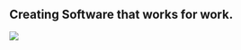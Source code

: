## Creating Software that works for work.

![](data:image/svg+xml;base64,PD94bWwgdmVyc2lvbj0iMS4wIiBlbmNvZGluZz0iVVRGLTgiIHN0YW5kYWxvbmU9Im5vIj8+Cjwh%0D%0ALS0gQ3JlYXRlZCB3aXRoIElua3NjYXBlIChodHRwOi8vd3d3Lmlua3NjYXBlLm9yZy8pIC0tPgoK%0D%0APHN2ZwogICB4bWxuczpkYz0iaHR0cDovL3B1cmwub3JnL2RjL2VsZW1lbnRzLzEuMS8iCiAgIHht%0D%0AbG5zOmNjPSJodHRwOi8vY3JlYXRpdmVjb21tb25zLm9yZy9ucyMiCiAgIHhtbG5zOnJkZj0iaHR0%0D%0AcDovL3d3dy53My5vcmcvMTk5OS8wMi8yMi1yZGYtc3ludGF4LW5zIyIKICAgeG1sbnM6c3ZnPSJo%0D%0AdHRwOi8vd3d3LnczLm9yZy8yMDAwL3N2ZyIKICAgeG1sbnM9Imh0dHA6Ly93d3cudzMub3JnLzIw%0D%0AMDAvc3ZnIgogICB4bWxuczpzb2RpcG9kaT0iaHR0cDovL3NvZGlwb2RpLnNvdXJjZWZvcmdlLm5l%0D%0AdC9EVEQvc29kaXBvZGktMC5kdGQiCiAgIHhtbG5zOmlua3NjYXBlPSJodHRwOi8vd3d3Lmlua3Nj%0D%0AYXBlLm9yZy9uYW1lc3BhY2VzL2lua3NjYXBlIgogICB3aWR0aD0iMTIwcHgiCiAgIGhlaWdodD0i%0D%0AMTIwcHgiCiAgIHZpZXdCb3g9IjAgMCAxMjAgMTIwIgogICB2ZXJzaW9uPSIxLjEiCiAgIGlkPSJT%0D%0AVkdSb290IgogICBpbmtzY2FwZTp2ZXJzaW9uPSIwLjkyLjEgcjE1MzcxIgogICBzb2RpcG9kaTpk%0D%0Ab2NuYW1lPSJHcmVlbkhvcm5fMTIwLnN2ZyI+CiAgPHNvZGlwb2RpOm5hbWVkdmlldwogICAgIGlk%0D%0APSJiYXNlIgogICAgIHBhZ2Vjb2xvcj0iI2ZmZmZmZiIKICAgICBib3JkZXJjb2xvcj0iIzY2NjY2%0D%0ANiIKICAgICBib3JkZXJvcGFjaXR5PSIxLjAiCiAgICAgaW5rc2NhcGU6cGFnZW9wYWNpdHk9IjAu%0D%0AMCIKICAgICBpbmtzY2FwZTpwYWdlc2hhZG93PSIyIgogICAgIGlua3NjYXBlOnpvb209IjIuMTMz%0D%0AMzMzMyIKICAgICBpbmtzY2FwZTpjeD0iNjAiCiAgICAgaW5rc2NhcGU6Y3k9IjYwIgogICAgIGlu%0D%0Aa3NjYXBlOmRvY3VtZW50LXVuaXRzPSJweCIKICAgICBpbmtzY2FwZTpjdXJyZW50LWxheWVyPSJs%0D%0AYXllcjEiCiAgICAgc2hvd2dyaWQ9ImZhbHNlIgogICAgIGlua3NjYXBlOndpbmRvdy13aWR0aD0i%0D%0AMTkyMCIKICAgICBpbmtzY2FwZTp3aW5kb3ctaGVpZ2h0PSIxMDAxIgogICAgIGlua3NjYXBlOndp%0D%0AbmRvdy14PSItOSIKICAgICBpbmtzY2FwZTp3aW5kb3cteT0iLTkiCiAgICAgaW5rc2NhcGU6d2lu%0D%0AZG93LW1heGltaXplZD0iMSIKICAgICBpbmtzY2FwZTpncmlkLWJib3g9InRydWUiIC8+CiAgPGRl%0D%0AZnMKICAgICBpZD0iZGVmczcwNjkiIC8+CiAgPG1ldGFkYXRhCiAgICAgaWQ9Im1ldGFkYXRhNzA3%0D%0AMiI+CiAgICA8cmRmOlJERj4KICAgICAgPGNjOldvcmsKICAgICAgICAgcmRmOmFib3V0PSIiPgog%0D%0AICAgICAgIDxkYzpmb3JtYXQ+aW1hZ2Uvc3ZnK3htbDwvZGM6Zm9ybWF0PgogICAgICAgIDxkYzp0%0D%0AeXBlCiAgICAgICAgICAgcmRmOnJlc291cmNlPSJodHRwOi8vcHVybC5vcmcvZGMvZGNtaXR5cGUv%0D%0AU3RpbGxJbWFnZSIgLz4KICAgICAgICA8ZGM6dGl0bGU+PC9kYzp0aXRsZT4KICAgICAgPC9jYzpX%0D%0Ab3JrPgogICAgPC9yZGY6UkRGPgogIDwvbWV0YWRhdGE+CiAgPGcKICAgICBpZD0ibGF5ZXIxIgog%0D%0AICAgIGlua3NjYXBlOmdyb3VwbW9kZT0ibGF5ZXIiCiAgICAgaW5rc2NhcGU6bGFiZWw9IkxheWVy%0D%0AIDEiPgogICAgPGcKICAgICAgIHN0eWxlPSJkaXNwbGF5OmlubGluZSIKICAgICAgIGlkPSJnNTIx%0D%0AMiIKICAgICAgIHRyYW5zZm9ybT0ibWF0cml4KDEuNjQ5MzI3NywwLDAsMS42NDkzMjc3LDE1LjM0%0D%0AMjc2LDEuNzY2MTI4NykiPgogICAgICA8ZwogICAgICAgICBhcmlhLWxhYmVsPSJHcmVlbkhvcm4i%0D%0ACiAgICAgICAgIHRyYW5zZm9ybT0ibWF0cml4KDAuMjY0NTgzMzMsMCwwLDAuMjY0NTgzMzMsLTUx%0D%0ALjc4MjczOCwtMzIuMTI3OTc2KSIKICAgICAgICAgc3R5bGU9ImZvbnQtc3R5bGU6bm9ybWFsO2Zv%0D%0AbnQtd2VpZ2h0Om5vcm1hbDtmb250LXNpemU6NDBweDtsaW5lLWhlaWdodDoxLjI1O2ZvbnQtZmFt%0D%0AaWx5OnNhbnMtc2VyaWY7bGV0dGVyLXNwYWNpbmc6MHB4O3dvcmQtc3BhY2luZzowcHg7ZmlsbDoj%0D%0AMDAwMDAwO2ZpbGwtb3BhY2l0eToxO3N0cm9rZTpub25lIgogICAgICAgICBpZD0iZmxvd1Jvb3Q0%0D%0ANDg1Ij4KICAgICAgICA8cGF0aAogICAgICAgICAgIGQ9Im0gMjIzLjg0NTE2LDM0MC4xNTQzNyBx%0D%0AIDEuNDgsMCAxLjQ4LDEuNCB2IDEzLjM2IHEgLTEuNTYsMC42NCAtMy41MiwxIC0xLjkyLDAuMzYg%0D%0ALTQuNCwwLjM2IC0yLjkyLDAgLTUuMDQsLTAuNjggLTIuMDgsLTAuNjggLTMuNDgsLTIuMzIgLTEu%0D%0AMzYsLTEuNjggLTIuMDQsLTQuNDQgLTAuNjQsLTIuNzYgLTAuNjQsLTYuOTIgMCwtNC4yOCAwLjY4%0D%0ALC03LjA4IDAuNjgsLTIuOCAyLjA0LC00LjQgMS40LC0xLjY0IDMuNDgsLTIuMjggMi4wOCwtMC42%0D%0ANCA0Ljg0LC0wLjY0IDIuNjgsMCA0LjA0LDAuNDQgMS40LDAuNDQgMS44NCwwLjY4IDAuNzIsMC40%0D%0AIDAuODgsMC44IDAuMTYsMC40IDAuMTYsMS4yNCB2IDIuODQgcSAtMC42NCwtMC4wNCAtMS40LC0w%0D%0ALjA4IC0wLjc2LC0wLjA4IC0xLjUyLC0wLjA4IC0wLjc2LC0wLjA0IC0xLjQ0LC0wLjA0IC0wLjY4%0D%0ALC0wLjA0IC0xLjEyLC0wLjA0IC0xLjU2LDAgLTIuNjQsMC4yNCAtMS4wNCwwLjIgLTEuNjgsMS4w%0D%0ANCAtMC42NCwwLjg0IC0wLjkyLDIuNTYgLTAuMjQsMS42OCAtMC4yNCw0LjYgMCwyLjkyIDAuMiw0%0D%0ALjcyIDAuMjQsMS43NiAwLjc2LDIuNzIgMC41MiwwLjk2IDEuMzYsMS4yOCAwLjg0LDAuMzIgMi4w%0D%0AOCwwLjMyIDAuMzIsMCAwLjcyLDAgMC40LDAgMC44LC0wLjA0IHYgLTUuMzYgaCAtMS4zNiBxIC0w%0D%0ALjUyLDAgLTAuODgsLTAuMzIgLTAuMzYsLTAuMzYgLTAuMzYsLTEgdiAtMy44OCB6IgogICAgICAg%0D%0AICAgIHN0eWxlPSJmb250LXN0eWxlOm5vcm1hbDtmb250LXZhcmlhbnQ6bm9ybWFsO2ZvbnQtd2Vp%0D%0AZ2h0OmJvbGQ7Zm9udC1zdHJldGNoOm5vcm1hbDtmb250LXNpemU6NDBweDtmb250LWZhbWlseTon%0D%0ASFAgU2ltcGxpZmllZCc7LWlua3NjYXBlLWZvbnQtc3BlY2lmaWNhdGlvbjonSFAgU2ltcGxpZmll%0D%0AZCwgQm9sZCc7Zm9udC12YXJpYW50LWxpZ2F0dXJlczpub3JtYWw7Zm9udC12YXJpYW50LWNhcHM6%0D%0Abm9ybWFsO2ZvbnQtdmFyaWFudC1udW1lcmljOm5vcm1hbDtmb250LWZlYXR1cmUtc2V0dGluZ3M6%0D%0Abm9ybWFsO3RleHQtYWxpZ246c3RhcnQ7d3JpdGluZy1tb2RlOmxyLXRiO3RleHQtYW5jaG9yOnN0%0D%0AYXJ0IgogICAgICAgICAgIGlkPSJwYXRoNTEyOSIKICAgICAgICAgICBpbmtzY2FwZTpjb25uZWN0%0D%0Ab3ItY3VydmF0dXJlPSIwIiAvPgogICAgICAgIDxwYXRoCiAgICAgICAgICAgZD0ibSAyNDAuMTcy%0D%0AMDMsMzM0Ljg3NDM3IHEgMS41NiwwIDEuNTYsMS40IHYgNC42IHEgLTAuMjgsLTAuMDQgLTAuNTIs%0D%0ALTAuMDQgLTAuMjQsMCAtMC41NiwwIC0xLjI4LDAgLTIuNTYsMC4yIC0xLjI0LDAuMiAtMi4wNCww%0D%0ALjg4IHYgMTMuODQgaCAtNS4yIHEgLTEuNDgsMCAtMS40OCwtMS40IHYgLTE5LjM2IGggMy44NCBx%0D%0AIDAuODgsMCAxLjI0LDAuMzIgMC4zNiwwLjI4IDAuNjgsMS4yOCBsIDAuMzIsMS4wOCBxIDAuODQs%0D%0ALTEuMzIgMi4wOCwtMi4wNCAxLjI0LC0wLjc2IDIuNjQsLTAuNzYgeiIKICAgICAgICAgICBzdHls%0D%0AZT0iZm9udC1zdHlsZTpub3JtYWw7Zm9udC12YXJpYW50Om5vcm1hbDtmb250LXdlaWdodDpib2xk%0D%0AO2ZvbnQtc3RyZXRjaDpub3JtYWw7Zm9udC1zaXplOjQwcHg7Zm9udC1mYW1pbHk6J0hQIFNpbXBs%0D%0AaWZpZWQnOy1pbmtzY2FwZS1mb250LXNwZWNpZmljYXRpb246J0hQIFNpbXBsaWZpZWQsIEJvbGQn%0D%0AO2ZvbnQtdmFyaWFudC1saWdhdHVyZXM6bm9ybWFsO2ZvbnQtdmFyaWFudC1jYXBzOm5vcm1hbDtm%0D%0Ab250LXZhcmlhbnQtbnVtZXJpYzpub3JtYWw7Zm9udC1mZWF0dXJlLXNldHRpbmdzOm5vcm1hbDt0%0D%0AZXh0LWFsaWduOnN0YXJ0O3dyaXRpbmctbW9kZTpsci10Yjt0ZXh0LWFuY2hvcjpzdGFydCIKICAg%0D%0AICAgICAgICBpZD0icGF0aDUxMzEiCiAgICAgICAgICAgaW5rc2NhcGU6Y29ubmVjdG9yLWN1cnZh%0D%0AdHVyZT0iMCIgLz4KICAgICAgICA8cGF0aAogICAgICAgICAgIGQ9Im0gMjYwLjMzNTc4LDM1NC45%0D%0ANTQzNyBxIC0xLjA0LDAuNDQgLTIuODgsMC44OCAtMS44LDAuNDQgLTQuNDgsMC40NCAtMi4zNiww%0D%0AIC00LjA4LC0wLjYgLTEuNzIsLTAuNiAtMi44OCwtMS45MiAtMS4xMiwtMS4zMiAtMS42OCwtMy4z%0D%0ANiAtMC41MiwtMi4wOCAtMC41MiwtNSAwLC01LjggMi4xNiwtOC4zMiAyLjIsLTIuNTYgNi44NCwt%0D%0AMi41NiAyLjQ0LDAgMy45NiwwLjY4IDEuNTYsMC42OCAyLjQ0LDEuODggMC44OCwxLjE2IDEuMiwy%0D%0ALjggMC4zMiwxLjYgMC4zMiwzLjQ4IDAsMC40IC0wLjA0LDEgLTAuMDQsMC42IC0wLjE2LDEuMiAt%0D%0AMC4wOCwwLjYgLTAuMiwxLjE2IC0wLjEyLDAuNTIgLTAuMjQsMC44IGggLTEwLjA4IHEgMCwyLjA0%0D%0AIDAuOTYsMi44NCAxLDAuOCAzLjEyLDAuOCAxLjk2LDAgMi45NiwtMC4wNCAxLjA0LC0wLjA4IDEu%0D%0AOCwtMC4wOCAwLjgsMCAxLjEyLDAuNCAwLjM2LDAuMzYgMC4zNiwxLjA0IHogbSAtNS4yOCwtMTEu%0D%0AMzIgcSAwLC0yLjQ4IC0wLjUyLC0zLjQgLTAuNDgsLTAuOTYgLTEuOCwtMC45NiAtMS42LDAgLTIu%0D%0AMTYsMSAtMC41MiwxIC0wLjU2LDMuMzYgeiIKICAgICAgICAgICBzdHlsZT0iZm9udC1zdHlsZTpu%0D%0Ab3JtYWw7Zm9udC12YXJpYW50Om5vcm1hbDtmb250LXdlaWdodDpib2xkO2ZvbnQtc3RyZXRjaDpu%0D%0Ab3JtYWw7Zm9udC1zaXplOjQwcHg7Zm9udC1mYW1pbHk6J0hQIFNpbXBsaWZpZWQnOy1pbmtzY2Fw%0D%0AZS1mb250LXNwZWNpZmljYXRpb246J0hQIFNpbXBsaWZpZWQsIEJvbGQnO2ZvbnQtdmFyaWFudC1s%0D%0AaWdhdHVyZXM6bm9ybWFsO2ZvbnQtdmFyaWFudC1jYXBzOm5vcm1hbDtmb250LXZhcmlhbnQtbnVt%0D%0AZXJpYzpub3JtYWw7Zm9udC1mZWF0dXJlLXNldHRpbmdzOm5vcm1hbDt0ZXh0LWFsaWduOnN0YXJ0%0D%0AO3dyaXRpbmctbW9kZTpsci10Yjt0ZXh0LWFuY2hvcjpzdGFydCIKICAgICAgICAgICBpZD0icGF0%0D%0AaDUxMzMiCiAgICAgICAgICAgaW5rc2NhcGU6Y29ubmVjdG9yLWN1cnZhdHVyZT0iMCIgLz4KICAg%0D%0AICAgICA8cGF0aAogICAgICAgICAgIGQ9Im0gMjgwLjQ5MjAzLDM1NC45NTQzNyBxIC0xLjA0LDAu%0D%0ANDQgLTIuODgsMC44OCAtMS44LDAuNDQgLTQuNDgsMC40NCAtMi4zNiwwIC00LjA4LC0wLjYgLTEu%0D%0ANzIsLTAuNiAtMi44OCwtMS45MiAtMS4xMiwtMS4zMiAtMS42OCwtMy4zNiAtMC41MiwtMi4wOCAt%0D%0AMC41MiwtNSAwLC01LjggMi4xNiwtOC4zMiAyLjIsLTIuNTYgNi44NCwtMi41NiAyLjQ0LDAgMy45%0D%0ANiwwLjY4IDEuNTYsMC42OCAyLjQ0LDEuODggMC44OCwxLjE2IDEuMiwyLjggMC4zMiwxLjYgMC4z%0D%0AMiwzLjQ4IDAsMC40IC0wLjA0LDEgLTAuMDQsMC42IC0wLjE2LDEuMiAtMC4wOCwwLjYgLTAuMiwx%0D%0ALjE2IC0wLjEyLDAuNTIgLTAuMjQsMC44IGggLTEwLjA4IHEgMCwyLjA0IDAuOTYsMi44NCAxLDAu%0D%0AOCAzLjEyLDAuOCAxLjk2LDAgMi45NiwtMC4wNCAxLjA0LC0wLjA4IDEuOCwtMC4wOCAwLjgsMCAx%0D%0ALjEyLDAuNCAwLjM2LDAuMzYgMC4zNiwxLjA0IHogbSAtNS4yOCwtMTEuMzIgcSAwLC0yLjQ4IC0w%0D%0ALjUyLC0zLjQgLTAuNDgsLTAuOTYgLTEuOCwtMC45NiAtMS42LDAgLTIuMTYsMSAtMC41MiwxIC0w%0D%0ALjU2LDMuMzYgeiIKICAgICAgICAgICBzdHlsZT0iZm9udC1zdHlsZTpub3JtYWw7Zm9udC12YXJp%0D%0AYW50Om5vcm1hbDtmb250LXdlaWdodDpib2xkO2ZvbnQtc3RyZXRjaDpub3JtYWw7Zm9udC1zaXpl%0D%0AOjQwcHg7Zm9udC1mYW1pbHk6J0hQIFNpbXBsaWZpZWQnOy1pbmtzY2FwZS1mb250LXNwZWNpZmlj%0D%0AYXRpb246J0hQIFNpbXBsaWZpZWQsIEJvbGQnO2ZvbnQtdmFyaWFudC1saWdhdHVyZXM6bm9ybWFs%0D%0AO2ZvbnQtdmFyaWFudC1jYXBzOm5vcm1hbDtmb250LXZhcmlhbnQtbnVtZXJpYzpub3JtYWw7Zm9u%0D%0AdC1mZWF0dXJlLXNldHRpbmdzOm5vcm1hbDt0ZXh0LWFsaWduOnN0YXJ0O3dyaXRpbmctbW9kZTps%0D%0Aci10Yjt0ZXh0LWFuY2hvcjpzdGFydCIKICAgICAgICAgICBpZD0icGF0aDUxMzUiCiAgICAgICAg%0D%0AICAgaW5rc2NhcGU6Y29ubmVjdG9yLWN1cnZhdHVyZT0iMCIgLz4KICAgICAgICA8cGF0aAogICAg%0D%0AICAgICAgIGQ9Im0gMjkxLjIwODI4LDM1NS43NTQzNyBoIC01LjIgcSAtMS40OCwwIC0xLjQ4LC0x%0D%0ALjQgdiAtMTkuMzYgaCAzLjg0IHEgMC45MiwwIDEuMjQsMC4zMiAwLjM2LDAuMjggMC42OCwxLjI4%0D%0AIGwgMC4yNCwwLjcyIHEgMS40LC0xLjUyIDIuNzIsLTIuMTYgMS4zNiwtMC42NCAzLjE2LC0wLjY0%0D%0AIDUuNjgsMCA1LjY4LDcuMDQgdiAxNC4yIGggLTUuMiBxIC0xLjQ4LDAgLTEuNDgsLTEuNCB2IC0x%0D%0AMi4xMiBxIDAsLTEuMDQgLTAuNCwtMS41MiAtMC40LC0wLjUyIC0xLjQ4LC0wLjUyIC0wLjYsMCAt%0D%0AMS4yNCwwLjIgLTAuNjQsMC4yIC0xLjA4LDAuNiB6IgogICAgICAgICAgIHN0eWxlPSJmb250LXN0%0D%0AeWxlOm5vcm1hbDtmb250LXZhcmlhbnQ6bm9ybWFsO2ZvbnQtd2VpZ2h0OmJvbGQ7Zm9udC1zdHJl%0D%0AdGNoOm5vcm1hbDtmb250LXNpemU6NDBweDtmb250LWZhbWlseTonSFAgU2ltcGxpZmllZCc7LWlu%0D%0Aa3NjYXBlLWZvbnQtc3BlY2lmaWNhdGlvbjonSFAgU2ltcGxpZmllZCwgQm9sZCc7Zm9udC12YXJp%0D%0AYW50LWxpZ2F0dXJlczpub3JtYWw7Zm9udC12YXJpYW50LWNhcHM6bm9ybWFsO2ZvbnQtdmFyaWFu%0D%0AdC1udW1lcmljOm5vcm1hbDtmb250LWZlYXR1cmUtc2V0dGluZ3M6bm9ybWFsO3RleHQtYWxpZ246%0D%0Ac3RhcnQ7d3JpdGluZy1tb2RlOmxyLXRiO3RleHQtYW5jaG9yOnN0YXJ0IgogICAgICAgICAgIGlk%0D%0APSJwYXRoNTEzNyIKICAgICAgICAgICBpbmtzY2FwZTpjb25uZWN0b3ItY3VydmF0dXJlPSIwIiAv%0D%0APgogICAgICAgIDxwYXRoCiAgICAgICAgICAgZD0ibSAzMjQuOTI4OTEsMzI4LjAzNDM3IHEgMS40%0D%0AOCwwIDEuNDgsMS40IHYgMjYuMzIgaCAtNS41MiBxIC0xLjQ4LDAgLTEuNDgsLTEuNCB2IC05Ljk2%0D%0AIGggLTUuOTIgdiAxMS4zNiBoIC01LjUyIHEgLTEuNDgsMCAtMS40OCwtMS40IHYgLTI2LjMyIGgg%0D%0ANS41MiBxIDEuNDgsMCAxLjQ4LDEuNCB2IDkuMjggaCA1LjkyIHYgLTEwLjY4IHoiCiAgICAgICAg%0D%0AICAgc3R5bGU9ImZvbnQtc3R5bGU6bm9ybWFsO2ZvbnQtdmFyaWFudDpub3JtYWw7Zm9udC13ZWln%0D%0AaHQ6Ym9sZDtmb250LXN0cmV0Y2g6bm9ybWFsO2ZvbnQtc2l6ZTo0MHB4O2ZvbnQtZmFtaWx5OidI%0D%0AUCBTaW1wbGlmaWVkJzstaW5rc2NhcGUtZm9udC1zcGVjaWZpY2F0aW9uOidIUCBTaW1wbGlmaWVk%0D%0ALCBCb2xkJztmb250LXZhcmlhbnQtbGlnYXR1cmVzOm5vcm1hbDtmb250LXZhcmlhbnQtY2Fwczpu%0D%0Ab3JtYWw7Zm9udC12YXJpYW50LW51bWVyaWM6bm9ybWFsO2ZvbnQtZmVhdHVyZS1zZXR0aW5nczpu%0D%0Ab3JtYWw7dGV4dC1hbGlnbjpzdGFydDt3cml0aW5nLW1vZGU6bHItdGI7dGV4dC1hbmNob3I6c3Rh%0D%0AcnQiCiAgICAgICAgICAgaWQ9InBhdGg1MTM5IgogICAgICAgICAgIGlua3NjYXBlOmNvbm5lY3Rv%0D%0Aci1jdXJ2YXR1cmU9IjAiIC8+CiAgICAgICAgPHBhdGgKICAgICAgICAgICBkPSJtIDMzOS40OTgy%0D%0AOCwzNTYuMjc0MzcgcSAtMi40NCwwIC00LjIsLTAuNiAtMS43MiwtMC42NCAtMi44NCwtMS45NiAt%0D%0AMS4wOCwtMS4zMiAtMS42LC0zLjM2IC0wLjQ4LC0yLjA4IC0wLjQ4LC00Ljk2IDAsLTIuOTIgMC40%0D%0AOCwtNC45NiAwLjUyLC0yLjA4IDEuNiwtMy40IDEuMTIsLTEuMzIgMi44NCwtMS45MiAxLjc2LC0w%0D%0ALjYgNC4yLC0wLjYgMi40NCwwIDQuMTYsMC42IDEuNzYsMC42IDIuODQsMS45MiAxLjEyLDEuMzIg%0D%0AMS42LDMuNCAwLjUyLDIuMDQgMC41Miw0Ljk2IDAsMi44OCAtMC41Miw0Ljk2IC0wLjQ4LDIuMDQg%0D%0ALTEuNiwzLjM2IC0xLjA4LDEuMzIgLTIuODQsMS45NiAtMS43MiwwLjYgLTQuMTYsMC42IHogbSAy%0D%0ALjM2LC0xMC44OCBxIDAsLTEuOTIgLTAuMTIsLTMuMDQgLTAuMDgsLTEuMTYgLTAuMzYsLTEuNzYg%0D%0ALTAuMjgsLTAuNjQgLTAuNzIsLTAuODQgLTAuNDQsLTAuMiAtMS4xNiwtMC4yIC0wLjcyLDAgLTEu%0D%0AMTYsMC4yIC0wLjQ0LDAuMiAtMC43MiwwLjg0IC0wLjI4LDAuNiAtMC40LDEuNzYgLTAuMDgsMS4x%0D%0AMiAtMC4wOCwzLjA0IDAsMS45NiAwLjA4LDMuMTIgMC4xMiwxLjE2IDAuNCwxLjggMC4yOCwwLjYg%0D%0AMC43MiwwLjggMC40NCwwLjIgMS4xNiwwLjIgMC43MiwwIDEuMTYsLTAuMiAwLjQ0LC0wLjIgMC43%0D%0AMiwtMC44IDAuMjgsLTAuNjQgMC4zNiwtMS44IDAuMTIsLTEuMTYgMC4xMiwtMy4xMiB6IgogICAg%0D%0AICAgICAgIHN0eWxlPSJmb250LXN0eWxlOm5vcm1hbDtmb250LXZhcmlhbnQ6bm9ybWFsO2ZvbnQt%0D%0Ad2VpZ2h0OmJvbGQ7Zm9udC1zdHJldGNoOm5vcm1hbDtmb250LXNpemU6NDBweDtmb250LWZhbWls%0D%0AeTonSFAgU2ltcGxpZmllZCc7LWlua3NjYXBlLWZvbnQtc3BlY2lmaWNhdGlvbjonSFAgU2ltcGxp%0D%0AZmllZCwgQm9sZCc7Zm9udC12YXJpYW50LWxpZ2F0dXJlczpub3JtYWw7Zm9udC12YXJpYW50LWNh%0D%0AcHM6bm9ybWFsO2ZvbnQtdmFyaWFudC1udW1lcmljOm5vcm1hbDtmb250LWZlYXR1cmUtc2V0dGlu%0D%0AZ3M6bm9ybWFsO3RleHQtYWxpZ246c3RhcnQ7d3JpdGluZy1tb2RlOmxyLXRiO3RleHQtYW5jaG9y%0D%0AOnN0YXJ0IgogICAgICAgICAgIGlkPSJwYXRoNTE0MSIKICAgICAgICAgICBpbmtzY2FwZTpjb25u%0D%0AZWN0b3ItY3VydmF0dXJlPSIwIiAvPgogICAgICAgIDxwYXRoCiAgICAgICAgICAgZD0ibSAzNjMu%0D%0AMDYyNjYsMzM0Ljg3NDM3IHEgMS41NiwwIDEuNTYsMS40IHYgNC42IHEgLTAuMjgsLTAuMDQgLTAu%0D%0ANTIsLTAuMDQgLTAuMjQsMCAtMC41NiwwIC0xLjI4LDAgLTIuNTYsMC4yIC0xLjI0LDAuMiAtMi4w%0D%0ANCwwLjg4IHYgMTMuODQgaCAtNS4yIHEgLTEuNDgsMCAtMS40OCwtMS40IHYgLTE5LjM2IGggMy44%0D%0ANCBxIDAuODgsMCAxLjI0LDAuMzIgMC4zNiwwLjI4IDAuNjgsMS4yOCBsIDAuMzIsMS4wOCBxIDAu%0D%0AODQsLTEuMzIgMi4wOCwtMi4wNCAxLjI0LC0wLjc2IDIuNjQsLTAuNzYgeiIKICAgICAgICAgICBz%0D%0AdHlsZT0iZm9udC1zdHlsZTpub3JtYWw7Zm9udC12YXJpYW50Om5vcm1hbDtmb250LXdlaWdodDpi%0D%0Ab2xkO2ZvbnQtc3RyZXRjaDpub3JtYWw7Zm9udC1zaXplOjQwcHg7Zm9udC1mYW1pbHk6J0hQIFNp%0D%0AbXBsaWZpZWQnOy1pbmtzY2FwZS1mb250LXNwZWNpZmljYXRpb246J0hQIFNpbXBsaWZpZWQsIEJv%0D%0AbGQnO2ZvbnQtdmFyaWFudC1saWdhdHVyZXM6bm9ybWFsO2ZvbnQtdmFyaWFudC1jYXBzOm5vcm1h%0D%0AbDtmb250LXZhcmlhbnQtbnVtZXJpYzpub3JtYWw7Zm9udC1mZWF0dXJlLXNldHRpbmdzOm5vcm1h%0D%0AbDt0ZXh0LWFsaWduOnN0YXJ0O3dyaXRpbmctbW9kZTpsci10Yjt0ZXh0LWFuY2hvcjpzdGFydCIK%0D%0AICAgICAgICAgICBpZD0icGF0aDUxNDMiCiAgICAgICAgICAgaW5rc2NhcGU6Y29ubmVjdG9yLWN1%0D%0AcnZhdHVyZT0iMCIgLz4KICAgICAgICA8cGF0aAogICAgICAgICAgIGQ9Im0gMzc0LjI1NTE2LDM1%0D%0ANS43NTQzNyBoIC01LjIgcSAtMS40OCwwIC0xLjQ4LC0xLjQgdiAtMTkuMzYgaCAzLjg0IHEgMC45%0D%0AMiwwIDEuMjQsMC4zMiAwLjM2LDAuMjggMC42OCwxLjI4IGwgMC4yNCwwLjcyIHEgMS40LC0xLjUy%0D%0AIDIuNzIsLTIuMTYgMS4zNiwtMC42NCAzLjE2LC0wLjY0IDUuNjgsMCA1LjY4LDcuMDQgdiAxNC4y%0D%0AIGggLTUuMiBxIC0xLjQ4LDAgLTEuNDgsLTEuNCB2IC0xMi4xMiBxIDAsLTEuMDQgLTAuNCwtMS41%0D%0AMiAtMC40LC0wLjUyIC0xLjQ4LC0wLjUyIC0wLjYsMCAtMS4yNCwwLjIgLTAuNjQsMC4yIC0xLjA4%0D%0ALDAuNiB6IgogICAgICAgICAgIHN0eWxlPSJmb250LXN0eWxlOm5vcm1hbDtmb250LXZhcmlhbnQ6%0D%0Abm9ybWFsO2ZvbnQtd2VpZ2h0OmJvbGQ7Zm9udC1zdHJldGNoOm5vcm1hbDtmb250LXNpemU6NDBw%0D%0AeDtmb250LWZhbWlseTonSFAgU2ltcGxpZmllZCc7LWlua3NjYXBlLWZvbnQtc3BlY2lmaWNhdGlv%0D%0AbjonSFAgU2ltcGxpZmllZCwgQm9sZCc7Zm9udC12YXJpYW50LWxpZ2F0dXJlczpub3JtYWw7Zm9u%0D%0AdC12YXJpYW50LWNhcHM6bm9ybWFsO2ZvbnQtdmFyaWFudC1udW1lcmljOm5vcm1hbDtmb250LWZl%0D%0AYXR1cmUtc2V0dGluZ3M6bm9ybWFsO3RleHQtYWxpZ246c3RhcnQ7d3JpdGluZy1tb2RlOmxyLXRi%0D%0AO3RleHQtYW5jaG9yOnN0YXJ0IgogICAgICAgICAgIGlkPSJwYXRoNTE0NSIKICAgICAgICAgICBp%0D%0AbmtzY2FwZTpjb25uZWN0b3ItY3VydmF0dXJlPSIwIiAvPgogICAgICA8L2c+CiAgICAgIDxnCiAg%0D%0AICAgICAgIGFyaWEtbGFiZWw9IlNvZnR3YXJlIgogICAgICAgICBzdHlsZT0iZm9udC1zdHlsZTpu%0D%0Ab3JtYWw7Zm9udC13ZWlnaHQ6bm9ybWFsO2ZvbnQtc2l6ZToxMC41ODMzMzMwMnB4O2xpbmUtaGVp%0D%0AZ2h0OjEuMjU7Zm9udC1mYW1pbHk6c2Fucy1zZXJpZjtsZXR0ZXItc3BhY2luZzowcHg7d29yZC1z%0D%0AcGFjaW5nOjBweDtmaWxsOiMwMDAwMDA7ZmlsbC1vcGFjaXR5OjE7c3Ryb2tlOm5vbmU7c3Ryb2tl%0D%0ALXdpZHRoOjAuMjY0NTgzMzIiCiAgICAgICAgIGlkPSJ0ZXh0NDQ5NSIKICAgICAgICAgdHJhbnNm%0D%0Ab3JtPSJ0cmFuc2xhdGUoLTUxLjc4MjczOCwtMzIuMTI3OTc2KSI+CiAgICAgICAgPHBhdGgKICAg%0D%0AICAgICAgICBkPSJtIDU4LjY4MjQ1OCw5OC4wNDA3OTggcSAwLC0wLjkzODM4OCAwLjUzMzQsLTEu%0D%0ANDEyNTIyIDAuNTMzNCwtMC40NzQxMzMgMS42NDk1ODksLTAuNDc0MTMzIDAuNDE0ODY2LDAgMC44%0D%0AMjk3MzMsMC4wNTkyNyAwLjQxNDg2NywwLjA0OTM5IDAuNjQyMDU2LDAuMTI4NDExIDAuMTU4MDQ0%0D%0ALDAuMDY5MTQgMC4xODc2NzcsMC4xNTgwNDQgMC4wMzk1MSwwLjA3OTAyIDAuMDM5NTEsMC4xODc2%0D%0ANzggdiAwLjQ1NDM3OCBxIC0wLjM2NTQ3OCwtMC4wNDkzOSAtMC43NTA3MTIsLTAuMDc5MDIgLTAu%0D%0AMzg1MjMzLC0wLjAzOTUxIC0wLjc5MDIyMiwtMC4wMzk1MSAtMC4zODUyMzMsMCAtMC42NDIwNTUs%0D%0AMC4wNjkxNSAtMC4yNTY4MjMsMC4wNTkyNyAtMC40MTQ4NjcsMC4xNzc4IC0wLjE0ODE2NywwLjEx%0D%0AODUzMyAtMC4yMTczMTEsMC4yOTYzMzMgLTAuMDU5MjcsMC4xNzc4IC0wLjA1OTI3LDAuNDE0ODY3%0D%0AIDAsMC4yNjY3IDAuMDY5MTQsMC40NDQ1IDAuMDY5MTQsMC4xNjc5MjIgMC4yMjcxODgsMC4yOTYz%0D%0AMzMgMC4xNjc5MjMsMC4xMjg0MTEgMC40MjQ3NDUsMC4yMzcwNjcgMC4yNjY3LDAuMDk4NzggMC42%0D%0ANTE5MzMsMC4yMzcwNjYgMC4zOTUxMTEsMC4xNDgxNjcgMC43MTEyLDAuMjk2MzM0IDAuMzI1OTY3%0D%0ALDAuMTQ4MTY3IDAuNTUzMTU2LDAuMzc1MzU1IDAuMjM3MDY3LDAuMjE3MzExIDAuMzU1NiwwLjU0%0D%0AMzI4MSAwLjEyODQxMSwwLjMxNjA4IDAuMTI4NDExLDAuODA5OTcgMCwxLjA2NjggLTAuNTcyOTEx%0D%0ALDEuNTMxMDYgLTAuNTcyOTExLDAuNDU0MzggLTEuNjU5NDY3LDAuNDU0MzggLTAuNDc0MTMzLDAg%0D%0ALTAuOTE4NjMzLC0wLjA2OTEgLTAuNDQ0NSwtMC4wNTkzIC0wLjY5MTQ0NSwtMC4xNDgxNiAtMC4x%0D%0AMjg0MTEsLTAuMDQ5NCAtMC4xNzc4LC0wLjEyODQyIC0wLjA0OTM5LC0wLjA3OSAtMC4wNDkzOSwt%0D%0AMC4xOTc1NSB2IC0wLjQ5Mzg5IHEgMC4zNDU3MjMsMC4wNDk0IDAuNzYwNTg5LDAuMDk4OCAwLjQy%0D%0ANDc0NSwwLjA0OTQgMC44OTg4NzgsMC4wNDk0IDAuNDE0ODY3LDAgMC42ODE1NjcsLTAuMDY5MiAw%0D%0ALjI3NjU3OCwtMC4wNzkgMC40MjQ3NDQsLTAuMjA3NDMgMC4xNTgwNDUsLTAuMTM4MjkgMC4yMTcz%0D%0AMTEsLTAuMzM1ODUgMC4wNTkyNywtMC4xOTc1NSAwLjA1OTI3LC0wLjQ0NDUgMCwtMC4yNzY1NyAt%0D%0AMC4wNjkxNCwtMC40NTQzNyAtMC4wNTkyNywtMC4xNzc4IC0wLjIxNzMxMSwtMC4yOTYzNCAtMC4x%0D%0ANTgwNDUsLTAuMTI4NDEgLTAuNDI0NzQ1LC0wLjIzNzA2IC0wLjI1NjgyMiwtMC4xMDg2NiAtMC42%0D%0ANTE5MzMsLTAuMjQ2OTUgLTAuNDE0ODY3LC0wLjE0ODE2MyAtMC43NDA4MzQsLTAuMzA2MjA3IC0w%0D%0ALjMxNjA4OSwtMC4xNTgwNDUgLTAuNTQzMjc3LC0wLjM3NTM1NiAtMC4yMTczMTIsLTAuMjI3MTg5%0D%0AIC0wLjMzNTg0NSwtMC41MzM0IC0wLjExODUzMywtMC4zMTYwODkgLTAuMTE4NTMzLC0wLjc3MDQ2%0D%0ANyB6IgogICAgICAgICAgIHN0eWxlPSJmb250LXN0eWxlOm5vcm1hbDtmb250LXZhcmlhbnQ6bm9y%0D%0AbWFsO2ZvbnQtd2VpZ2h0Om5vcm1hbDtmb250LXN0cmV0Y2g6bm9ybWFsO2ZvbnQtc2l6ZTo5Ljg3%0D%0ANzc3ODA1cHg7Zm9udC1mYW1pbHk6J0hQIFNpbXBsaWZpZWQnOy1pbmtzY2FwZS1mb250LXNwZWNp%0D%0AZmljYXRpb246J0hQIFNpbXBsaWZpZWQsIE5vcm1hbCc7Zm9udC12YXJpYW50LWxpZ2F0dXJlczpu%0D%0Ab3JtYWw7Zm9udC12YXJpYW50LWNhcHM6bm9ybWFsO2ZvbnQtdmFyaWFudC1udW1lcmljOm5vcm1h%0D%0AbDtmb250LWZlYXR1cmUtc2V0dGluZ3M6bm9ybWFsO3RleHQtYWxpZ246c3RhcnQ7d3JpdGluZy1t%0D%0Ab2RlOmxyLXRiO3RleHQtYW5jaG9yOnN0YXJ0O3N0cm9rZS13aWR0aDowLjI2NDU4MzMyIgogICAg%0D%0AICAgICAgIGlkPSJwYXRoNTE0OCIKICAgICAgICAgICBpbmtzY2FwZTpjb25uZWN0b3ItY3VydmF0%0D%0AdXJlPSIwIiAvPgogICAgICAgIDxwYXRoCiAgICAgICAgICAgZD0ibSA2NS44OTk0MDksMTAzLjIx%0D%0ANjc1IHEgLTEuMTE2MTg5LDAgLTEuNjE5OTU1LC0wLjYzMjE3IC0wLjQ5Mzg4OSwtMC42MzIxOCAt%0D%0AMC40OTM4ODksLTIuMDA1MTkgMCwtMS4zNjMxMzYgMC40OTM4ODksLTEuOTk1MzE0IDAuNTAzNzY2%0D%0ALC0wLjYzMjE3OCAxLjYxOTk1NSwtMC42MzIxNzggMS4xMTYxODksMCAxLjYxMDA3OCwwLjYzMjE3%0D%0AOCAwLjUwMzc2NywwLjYzMjE3OCAwLjUwMzc2NywxLjk5NTMxNCAwLDEuMzczMDEgLTAuNTAzNzY3%0D%0ALDIuMDA1MTkgLTAuNDkzODg5LDAuNjMyMTcgLTEuNjEwMDc4LDAuNjMyMTcgeiBtIDEuMTA2MzEx%0D%0ALC0yLjYzNzM2IHEgMCwtMC41MzM0IC0wLjA2OTE0LC0wLjg4OTAwMyAtMC4wNTkyNywtMC4zNTU2%0D%0AIC0wLjE5NzU1NiwtMC41NjMwMzMgLTAuMTI4NDExLC0wLjIxNzMxMSAtMC4zNDU3MjIsLTAuMzA2%0D%0AMjExIC0wLjIwNzQzMywtMC4wODg5IC0wLjQ5Mzg4OSwtMC4wODg5IC0wLjI4NjQ1NSwwIC0wLjUw%0D%0AMzc2NiwwLjA4ODkgLTAuMjA3NDM0LDAuMDg4OSAtMC4zNDU3MjMsMC4zMDYyMTEgLTAuMTI4NDEx%0D%0ALDAuMjA3NDMzIC0wLjE5NzU1NSwwLjU2MzAzMyAtMC4wNTkyNywwLjM1NTYwMyAtMC4wNTkyNyww%0D%0ALjg4OTAwMyAwLDAuNTQzMjggMC4wNTkyNywwLjkwODc1IDAuMDY5MTQsMC4zNTU2IDAuMTk3NTU1%0D%0ALDAuNTcyOTEgMC4xMzgyODksMC4yMDc0NCAwLjM0NTcyMywwLjI5NjM0IDAuMjE3MzExLDAuMDc5%0D%0AIDAuNTAzNzY2LDAuMDc5IDAuMjg2NDU2LDAgMC40OTM4ODksLTAuMDc5IDAuMjE3MzExLC0wLjA4%0D%0AODkgMC4zNDU3MjIsLTAuMjk2MzQgMC4xMzgyODksLTAuMjE3MzEgMC4xOTc1NTYsLTAuNTcyOTEg%0D%0AMC4wNjkxNCwtMC4zNjU0NyAwLjA2OTE0LC0wLjkwODc1IHoiCiAgICAgICAgICAgc3R5bGU9ImZv%0D%0AbnQtc3R5bGU6bm9ybWFsO2ZvbnQtdmFyaWFudDpub3JtYWw7Zm9udC13ZWlnaHQ6bm9ybWFsO2Zv%0D%0AbnQtc3RyZXRjaDpub3JtYWw7Zm9udC1zaXplOjkuODc3Nzc4MDVweDtmb250LWZhbWlseTonSFAg%0D%0AU2ltcGxpZmllZCc7LWlua3NjYXBlLWZvbnQtc3BlY2lmaWNhdGlvbjonSFAgU2ltcGxpZmllZCwg%0D%0ATm9ybWFsJztmb250LXZhcmlhbnQtbGlnYXR1cmVzOm5vcm1hbDtmb250LXZhcmlhbnQtY2Fwczpu%0D%0Ab3JtYWw7Zm9udC12YXJpYW50LW51bWVyaWM6bm9ybWFsO2ZvbnQtZmVhdHVyZS1zZXR0aW5nczpu%0D%0Ab3JtYWw7dGV4dC1hbGlnbjpzdGFydDt3cml0aW5nLW1vZGU6bHItdGI7dGV4dC1hbmNob3I6c3Rh%0D%0AcnQ7c3Ryb2tlLXdpZHRoOjAuMjY0NTgzMzIiCiAgICAgICAgICAgaWQ9InBhdGg1MTUwIgogICAg%0D%0AICAgICAgIGlua3NjYXBlOmNvbm5lY3Rvci1jdXJ2YXR1cmU9IjAiIC8+CiAgICAgICAgPHBhdGgK%0D%0AICAgICAgICAgICBkPSJtIDcxLjI1OTgwMSw5OC4wNzA0MzIgcSAwLjEwODY1NiwwIDAuMTY3OTIz%0D%0ALDAuMDU5MjcgMC4wNjkxNCwwLjA1OTI3IDAuMDY5MTQsMC4xNjc5MjMgdiAwLjU2MzAzMyBoIC0x%0D%0ALjIzNDcyMiB2IDQuMjM3NTYyIGggLTAuNzcwNDY3IHEgLTAuMjI3MTg5LDAgLTAuMjI3MTg5LC0w%0D%0ALjIyNzE5IHYgLTQuMDEwMzcyIGggLTAuMzQ1NzIyIHEgLTAuMjM3MDY3LDAgLTAuMjM3MDY3LC0w%0D%0ALjIyNzE4OSB2IC0wLjU2MzAzMyBoIDAuNTgyNzg5IHYgLTAuNzYwNTg5IHEgMCwtMC42NzE2ODkg%0D%0AMC4zMDYyMTEsLTEuMDM3MTY3IDAuMzA2MjExLC0wLjM3NTM1NSAxLjA2NjgsLTAuMzc1MzU1IDAu%0D%0AMTU4MDQ1LDAgMC4zOTUxMTEsMC4wMjk2MyAwLjIzNzA2NywwLjAxOTc2IDAuMzc1MzU2LDAuMDc5%0D%0AMDIgMC4xMDg2NTYsMC4wNDkzOSAwLjEzODI4OSwwLjEyODQxMSAwLjAzOTUxLDAuMDY5MTQgMC4w%0D%0AMzk1MSwwLjE2NzkyMyB2IDAuNDM0NjIyIHEgLTAuMjQ2OTQ0LC0wLjAyOTYzIC0wLjM3NTM1Niwt%0D%0AMC4wMzk1MSAtMC4xMjg0MTEsLTAuMDA5OSAtMC4zMDYyMTEsLTAuMDA5OSAtMC4yMTczMTEsMCAt%0D%0AMC4zNDU3MjIsMC4wNDkzOSAtMC4xMjg0MTEsMC4wNDkzOSAtMC4xOTc1NTUsMC4xMzgyODkgLTAu%0D%0AMDU5MjcsMC4wODg5IC0wLjA3OTAyLDAuMjE3MzExIC0wLjAxOTc2LDAuMTE4NTMzIC0wLjAxOTc2%0D%0ALDAuMjY2NyB2IDAuNzExMiB6IgogICAgICAgICAgIHN0eWxlPSJmb250LXN0eWxlOm5vcm1hbDtm%0D%0Ab250LXZhcmlhbnQ6bm9ybWFsO2ZvbnQtd2VpZ2h0Om5vcm1hbDtmb250LXN0cmV0Y2g6bm9ybWFs%0D%0AO2ZvbnQtc2l6ZTo5Ljg3Nzc3ODA1cHg7Zm9udC1mYW1pbHk6J0hQIFNpbXBsaWZpZWQnOy1pbmtz%0D%0AY2FwZS1mb250LXNwZWNpZmljYXRpb246J0hQIFNpbXBsaWZpZWQsIE5vcm1hbCc7Zm9udC12YXJp%0D%0AYW50LWxpZ2F0dXJlczpub3JtYWw7Zm9udC12YXJpYW50LWNhcHM6bm9ybWFsO2ZvbnQtdmFyaWFu%0D%0AdC1udW1lcmljOm5vcm1hbDtmb250LWZlYXR1cmUtc2V0dGluZ3M6bm9ybWFsO3RleHQtYWxpZ246%0D%0Ac3RhcnQ7d3JpdGluZy1tb2RlOmxyLXRiO3RleHQtYW5jaG9yOnN0YXJ0O3N0cm9rZS13aWR0aDow%0D%0ALjI2NDU4MzMyIgogICAgICAgICAgIGlkPSJwYXRoNTE1MiIKICAgICAgICAgICBpbmtzY2FwZTpj%0D%0Ab25uZWN0b3ItY3VydmF0dXJlPSIwIiAvPgogICAgICAgIDxwYXRoCiAgICAgICAgICAgZD0ibSA3%0D%0ANC45MDEzMDYsMTAzLjA2ODU5IHEgLTAuMjI3MTg5LDAuMDU5MyAtMC40MzQ2MjIsMC4wODg5IC0w%0D%0ALjE5NzU1NiwwLjAyOTYgLTAuNDE0ODY3LDAuMDI5NiAtMC43MTEyLDAgLTEuMDM3MTY2LC0wLjMx%0D%0ANjA5IC0wLjMxNjA4OSwtMC4zMTYwOSAtMC4zMTYwODksLTAuOTk3NjUgViA5OC44NjA2NTQgSCA3%0D%0AMi4zNTI4NCBxIC0wLjIzNzA2NywwIC0wLjIzNzA2NywtMC4yMjcxODkgdiAtMC41NjMwMzMgaCAw%0D%0ALjYwMjU0NCBsIDAuMDQ5MzksLTEuMzAzODY3IGggMC42OTE0NDUgcSAwLjIzNzA2NiwwIDAuMjM3%0D%0AMDY2LDAuMjI3MTg5IHYgMS4wNzY2NzggaCAwLjk2ODAyMyBxIDAuMTA4NjU1LDAgMC4xNjc5MjIs%0D%0AMC4wNTkyNyAwLjA2OTE0LDAuMDU5MjcgMC4wNjkxNCwwLjE2NzkyMyB2IDAuNTYzMDMzIGggLTEu%0D%0AMjA1MDg5IHYgMi45NjMzMzIgcSAwLDAuMjY2NyAwLjA4ODksMC40MTQ4NiAwLjA4ODksMC4xNDgx%0D%0ANyAwLjM1NTYsMC4xNDgxNyAwLjE2NzkyMywwIDAuMjc2NTc4LDAgMC4xMTg1MzMsLTAuMDEgMC4y%0D%0AMTczMTEsLTAuMDEgMC4yNjY3LDAgMC4yNjY3LDAuMjI3MTkgeiIKICAgICAgICAgICBzdHlsZT0i%0D%0AZm9udC1zdHlsZTpub3JtYWw7Zm9udC12YXJpYW50Om5vcm1hbDtmb250LXdlaWdodDpub3JtYWw7%0D%0AZm9udC1zdHJldGNoOm5vcm1hbDtmb250LXNpemU6OS44Nzc3NzgwNXB4O2ZvbnQtZmFtaWx5OidI%0D%0AUCBTaW1wbGlmaWVkJzstaW5rc2NhcGUtZm9udC1zcGVjaWZpY2F0aW9uOidIUCBTaW1wbGlmaWVk%0D%0ALCBOb3JtYWwnO2ZvbnQtdmFyaWFudC1saWdhdHVyZXM6bm9ybWFsO2ZvbnQtdmFyaWFudC1jYXBz%0D%0AOm5vcm1hbDtmb250LXZhcmlhbnQtbnVtZXJpYzpub3JtYWw7Zm9udC1mZWF0dXJlLXNldHRpbmdz%0D%0AOm5vcm1hbDt0ZXh0LWFsaWduOnN0YXJ0O3dyaXRpbmctbW9kZTpsci10Yjt0ZXh0LWFuY2hvcjpz%0D%0AdGFydDtzdHJva2Utd2lkdGg6MC4yNjQ1ODMzMiIKICAgICAgICAgICBpZD0icGF0aDUxNTQiCiAg%0D%0AICAgICAgICAgaW5rc2NhcGU6Y29ubmVjdG9yLWN1cnZhdHVyZT0iMCIgLz4KICAgICAgICA8cGF0%0D%0AaAogICAgICAgICAgIGQ9Im0gNzguOTU1ODI1LDk4LjQ4NTI5OCBxIDAuMTU4MDQ0LDAgMC4yMjcx%0D%0AODksMC4wNDkzOSAwLjA2OTE0LDAuMDQ5MzkgMC4xMTg1MzMsMC4yMTczMTEgbCAwLjg4OSwzLjI5%0D%0AOTE4MSBxIDAuMTI4NDExLC0wLjQzNDYzIDAuMjQ2OTQ1LC0wLjk0ODI3IDAuMTE4NTMzLC0wLjUy%0D%0AMzUyIDAuMjE3MzExLC0xLjA1NjkyIDAuMDk4NzgsLTAuNTMzNDAyIDAuMTY3OTIyLC0xLjA0NzA0%0D%0ANiAwLjA2OTE0LC0wLjUxMzY0NSAwLjExODUzMywtMC45Mjg1MTEgaCAwLjcyMTA3OCBxIDAuMTM4%0D%0AMjg5LDAgMC4xNzc4LDAuMDY5MTQgMC4wMzk1MSwwLjA1OTI3IDAuMDI5NjMsMC4xNjc5MjIgLTAu%0D%0AMDA5OSwwLjExODUzNCAtMC4wMjk2MywwLjI2NjcgLTAuMDE5NzYsMC4xMzgyODkgLTAuMDM5NTEs%0D%0AMC4yODY0NTYgLTAuMTQ4MTY3LDAuOTg3Nzc4IC0wLjQyNDc0NCwyLjA5NDA4OSAtMC4yNzY1Nzgs%0D%0AMS4wOTY0NCAtMC42OTE0NDUsMi4xNDM0OCBIIDc5LjkxMzk3IHEgLTAuMTA4NjU1LDAgLTAuMTY3%0D%0AOTIyLC0wLjA0OTQgLTAuMDQ5MzksLTAuMDU5MyAtMC4wNzkwMiwtMC4xNjc5MiBsIC0wLjg4OSwt%0D%0AMy4yMzk5MTQgLTAuOTQ4MjY3LDMuNDU3MjI0IEggNzcuMDc5MDUgcSAtMC4xMzgyODksMCAtMC4x%0D%0AODc2NzgsLTAuMDQ5NCAtMC4wNDkzOSwtMC4wNTkzIC0wLjA4ODksLTAuMTY3OTIgLTAuMjE3MzEx%0D%0ALC0wLjU2MzAzIC0wLjQwNDk4OSwtMS4xNjU1OCAtMC4xNzc4LC0wLjYwMjU0IC0wLjMyNTk2Niwt%0D%0AMS4yMTQ5NiAtMC4xNDgxNjcsLTAuNjIyMzA4IC0wLjI1NjgyMiwtMS4yMzQ3MyAtMC4xMDg2NTYs%0D%0ALTAuNjEyNDIyIC0wLjE2NzkyMywtMS4xOTUyMTEgaCAwLjc4MDM0NSBxIDAuMjE3MzExLDAgMC4y%0D%0AMzcwNjcsMC4yMjcxODkgMC4wMzk1MSwwLjQwNDk4OSAwLjA5ODc4LDAuODc5MTIyIDAuMDY5MTUs%0D%0AMC40NzQxMzMgMC4xNTgwNDUsMC45Nzc5IDAuMDk4NzgsMC40OTM4OSAwLjIwNzQzMywwLjk4Nzc4%0D%0AIDAuMTE4NTMzLDAuNDg0MDEgMC4yNDY5NDUsMC45MDg3NiBsIDAuOTY4MDIyLC0zLjU2NTg4NSB6%0D%0AIgogICAgICAgICAgIHN0eWxlPSJmb250LXN0eWxlOm5vcm1hbDtmb250LXZhcmlhbnQ6bm9ybWFs%0D%0AO2ZvbnQtd2VpZ2h0Om5vcm1hbDtmb250LXN0cmV0Y2g6bm9ybWFsO2ZvbnQtc2l6ZTo5Ljg3Nzc3%0D%0AODA1cHg7Zm9udC1mYW1pbHk6J0hQIFNpbXBsaWZpZWQnOy1pbmtzY2FwZS1mb250LXNwZWNpZmlj%0D%0AYXRpb246J0hQIFNpbXBsaWZpZWQsIE5vcm1hbCc7Zm9udC12YXJpYW50LWxpZ2F0dXJlczpub3Jt%0D%0AYWw7Zm9udC12YXJpYW50LWNhcHM6bm9ybWFsO2ZvbnQtdmFyaWFudC1udW1lcmljOm5vcm1hbDtm%0D%0Ab250LWZlYXR1cmUtc2V0dGluZ3M6bm9ybWFsO3RleHQtYWxpZ246c3RhcnQ7d3JpdGluZy1tb2Rl%0D%0AOmxyLXRiO3RleHQtYW5jaG9yOnN0YXJ0O3N0cm9rZS13aWR0aDowLjI2NDU4MzMyIgogICAgICAg%0D%0AICAgIGlkPSJwYXRoNTE1NiIKICAgICAgICAgICBpbmtzY2FwZTpjb25uZWN0b3ItY3VydmF0dXJl%0D%0APSIwIiAvPgogICAgICAgIDxwYXRoCiAgICAgICAgICAgZD0ibSA4NC40NDI0NjksMTAwLjY5Nzky%0D%0AIHEgLTAuMjk2MzMzLDAgLTAuNDkzODg5LDAuMDY5MiAtMC4xOTc1NTUsMC4wNTkzIC0wLjMxNjA4%0D%0AOSwwLjE3NzggLTAuMTA4NjU1LDAuMTA4NjUgLTAuMTU4MDQ0LDAuMjY2NyAtMC4wMzk1MSwwLjE1%0D%0AODA0IC0wLjAzOTUxLDAuMzQ1NzIgMCwwLjQ1NDM4IDAuMjE3MzExLDAuNjYxODEgMC4yMTczMTEs%0D%0AMC4yMDc0MyAwLjY2MTgxMSwwLjIwNzQzIDAuMzk1MTExLDAgMC42ODE1NjcsLTAuMTQ4MTYgMC4y%0D%0AODY0NTUsLTAuMTU4MDUgMC40OTM4ODksLTAuMzU1NiB2IC0xLjIyNDg1IHogbSAtMC4zODUyMzMs%0D%0AMi40ODkyIHEgLTAuNzcwNDY3LDAgLTEuMTQ1ODIyLC0wLjQyNDc0IC0wLjM3NTM1NiwtMC40MjQ3%0D%0ANSAtMC4zNzUzNTYsLTEuMTc1NDYgMCwtMC40NjQyNSAwLjEzODI4OSwtMC43NzA0NyAwLjE0ODE2%0D%0ANywtMC4zMDYyMSAwLjQwNDk4OSwtMC40ODQwMSAwLjI2NjcsLTAuMTg3NjcgMC42MjIzLC0wLjI1%0D%0ANjgyIDAuMzU1NiwtMC4wNzkwMiAwLjc3MDQ2NywtMC4wNzkwMiBoIDEuMDE3NDExIHYgLTAuMzM1%0D%0AODQ1IHEgMCwtMC41MTM2NDQgLTAuMjY2NywtMC43MDEzMjIgLTAuMjY2NywtMC4xODc2NzggLTAu%0D%0AOTA4NzU2LC0wLjE4NzY3OCAtMC40MzQ2MjIsMCAtMC43ODAzNDQsMC4wNDkzOSAtMC4zNDU3MjMs%0D%0AMC4wMzk1MSAtMC40NTQzNzgsMC4wMzk1MSAtMC4xMjg0MTEsMCAtMC4xODc2NzgsLTAuMDU5Mjcg%0D%0ALTAuMDQ5MzksLTAuMDY5MTQgLTAuMDQ5MzksLTAuMTY3OTIyIHYgLTAuNDI0NzQ0IHEgMC4zNDU3%0D%0AMjIsLTAuMTA4NjU2IDAuNzgwMzQ1LC0wLjE3NzggMC40MzQ2MjIsLTAuMDY5MTUgMC44ODksLTAu%0D%0AMDY5MTUgMC41NjMwMzMsMCAwLjkzODM4OSwwLjEyODQxMSAwLjM3NTM1NSwwLjExODUzNCAwLjYw%0D%0AMjU0NCwwLjM0NTcyMyAwLjIyNzE4OSwwLjIyNzE4OCAwLjMxNjA4OSwwLjU1MzE1NSAwLjA5ODc4%0D%0ALDAuMzI1OTY3IDAuMDk4NzgsMC43MjEwNzggdiAzLjM4ODA3NCBIIDg1Ljg2NDg3IHEgLTAuMTY3%0D%0AOTIyLDAgLTAuMjA3NDMzLC0wLjA2OTEgLTAuMDM5NTEsLTAuMDc5IC0wLjA1OTI3LC0wLjE3Nzgg%0D%0AbCAtMC4wMzk1MSwtMC4yOTYzNCBxIC0wLjI1NjgyMiwwLjI0Njk1IC0wLjYyMjMsMC40NDQ1IC0w%0D%0ALjM1NTYsMC4xODc2OCAtMC44NzkxMjIsMC4xODc2OCB6IgogICAgICAgICAgIHN0eWxlPSJmb250%0D%0ALXN0eWxlOm5vcm1hbDtmb250LXZhcmlhbnQ6bm9ybWFsO2ZvbnQtd2VpZ2h0Om5vcm1hbDtmb250%0D%0ALXN0cmV0Y2g6bm9ybWFsO2ZvbnQtc2l6ZTo5Ljg3Nzc3ODA1cHg7Zm9udC1mYW1pbHk6J0hQIFNp%0D%0AbXBsaWZpZWQnOy1pbmtzY2FwZS1mb250LXNwZWNpZmljYXRpb246J0hQIFNpbXBsaWZpZWQsIE5v%0D%0Acm1hbCc7Zm9udC12YXJpYW50LWxpZ2F0dXJlczpub3JtYWw7Zm9udC12YXJpYW50LWNhcHM6bm9y%0D%0AbWFsO2ZvbnQtdmFyaWFudC1udW1lcmljOm5vcm1hbDtmb250LWZlYXR1cmUtc2V0dGluZ3M6bm9y%0D%0AbWFsO3RleHQtYWxpZ246c3RhcnQ7d3JpdGluZy1tb2RlOmxyLXRiO3RleHQtYW5jaG9yOnN0YXJ0%0D%0AO3N0cm9rZS13aWR0aDowLjI2NDU4MzMyIgogICAgICAgICAgIGlkPSJwYXRoNTE1OCIKICAgICAg%0D%0AICAgICBpbmtzY2FwZTpjb25uZWN0b3ItY3VydmF0dXJlPSIwIiAvPgogICAgICAgIDxwYXRoCiAg%0D%0AICAgICAgICAgZD0ibSA4OS45MzQ5NzYsOTguMDQwNzk4IHEgMC4xOTc1NTYsMCAwLjI2NjcsMC4w%0D%0ANjkxNSAwLjA2OTE0LDAuMDU5MjcgMC4wNjkxNCwwLjE2NzkyMiB2IDAuNjYxODExIHEgLTAuMDY5%0D%0AMTQsLTAuMDA5OSAtMC4xMzgyODksLTAuMDA5OSAtMC4wNjkxNCwwIC0wLjEyODQxMSwwIC0wLjQw%0D%0ANDk4OSwwIC0wLjc0MDgzNCwwLjEyODQxMiAtMC4zMjU5NjYsMC4xMjg0MTEgLTAuNjEyNDIyLDAu%0D%0ANDM0NjIyIHYgMy42MDUzODUgaCAtMC43NjA1ODkgcSAtMC4yMzcwNjcsMCAtMC4yMzcwNjcsLTAu%0D%0AMjI3MTkgdiAtNC44MDA1OTUgaCAwLjYwMjU0NSBxIDAuMTI4NDExLDAgMC4xODc2NzgsMC4wNTky%0D%0ANyAwLjA1OTI3LDAuMDQ5MzkgMC4wODg5LDAuMTg3Njc4IGwgMC4wMzk1MSwwLjQzNDYyMiBxIDAu%0D%0AMjI3MTg5LC0wLjI3NjU3NyAwLjU4Mjc4OSwtMC40OTM4ODggMC4zNTU2LC0wLjIxNzMxMiAwLjc4%0D%0AMDM0NCwtMC4yMTczMTIgeiIKICAgICAgICAgICBzdHlsZT0iZm9udC1zdHlsZTpub3JtYWw7Zm9u%0D%0AdC12YXJpYW50Om5vcm1hbDtmb250LXdlaWdodDpub3JtYWw7Zm9udC1zdHJldGNoOm5vcm1hbDtm%0D%0Ab250LXNpemU6OS44Nzc3NzgwNXB4O2ZvbnQtZmFtaWx5OidIUCBTaW1wbGlmaWVkJzstaW5rc2Nh%0D%0AcGUtZm9udC1zcGVjaWZpY2F0aW9uOidIUCBTaW1wbGlmaWVkLCBOb3JtYWwnO2ZvbnQtdmFyaWFu%0D%0AdC1saWdhdHVyZXM6bm9ybWFsO2ZvbnQtdmFyaWFudC1jYXBzOm5vcm1hbDtmb250LXZhcmlhbnQt%0D%0AbnVtZXJpYzpub3JtYWw7Zm9udC1mZWF0dXJlLXNldHRpbmdzOm5vcm1hbDt0ZXh0LWFsaWduOnN0%0D%0AYXJ0O3dyaXRpbmctbW9kZTpsci10Yjt0ZXh0LWFuY2hvcjpzdGFydDtzdHJva2Utd2lkdGg6MC4y%0D%0ANjQ1ODMzMiIKICAgICAgICAgICBpZD0icGF0aDUxNjAiCiAgICAgICAgICAgaW5rc2NhcGU6Y29u%0D%0AbmVjdG9yLWN1cnZhdHVyZT0iMCIgLz4KICAgICAgICA8cGF0aAogICAgICAgICAgIGQ9Im0gOTEu%0D%0AODAxMjU4LDEwMC45NTQ3NCBxIDAuMDE5NzYsMC4zOTUxMSAwLjA4ODksMC42NzE2OSAwLjA2OTE1%0D%0ALDAuMjc2NTggMC4yMjcxODksMC40NTQzOCAwLjE2NzkyMiwwLjE2NzkyIDAuNDQ0NSwwLjI0Njk0%0D%0AIDAuMjc2NTc4LDAuMDc5IDAuNzExMiwwLjA3OSAwLjM4NTIzMywwIDAuNzAxMzIyLC0wLjAzOTUg%0D%0AMC4zMTYwODksLTAuMDM5NSAwLjQzNDYyMywtMC4wMzk1IDAuMjI3MTg5LDAgMC4yMjcxODksMC4y%0D%0AMTczMiB2IDAuNDE0ODYgcSAtMC4yMzcwNjcsMC4wOTg4IC0wLjY1MTkzNCwwLjE2NzkyIC0wLjQw%0D%0ANDk4OSwwLjA3OSAtMC45MzgzODksMC4wNzkgLTAuNTYzMDMzLDAgLTAuOTc3OSwtMC4xMzgyOSAt%0D%0AMC40MTQ4NjYsLTAuMTM4MjkgLTAuNjkxNDQ0LC0wLjQ0NDUgLTAuMjY2NywtMC4zMTYwOSAtMC4z%0D%0AOTUxMTEsLTAuODA5OTggLTAuMTI4NDExLC0wLjUwMzc3IC0wLjEyODQxMSwtMS4yMTQ5NyAwLC0w%0D%0ALjcxMTE5NyAwLjEyODQxMSwtMS4yMTQ5NjQgMC4xMjg0MTEsLTAuNTAzNzY2IDAuMzg1MjMzLC0w%0D%0ALjgxOTg1NSAwLjI2NjcsLTAuMzI1OTY3IDAuNjUxOTMzLC0wLjQ2NDI1NiAwLjM4NTIzNCwtMC4x%0D%0ANDgxNjcgMC44OTg4NzgsLTAuMTQ4MTY3IDAuNTcyOTExLDAgMC45MzgzODksMC4xNjc5MjMgMC4z%0D%0ANjU0NzgsMC4xNTgwNDQgMC41NzI5MTEsMC40MzQ2MjIgMC4yMDc0MzQsMC4yNzY1NzggMC4yODY0%0D%0ANTYsMC42NTE5MzMgMC4wNzkwMiwwLjM2NTQ3OCAwLjA3OTAyLDAuNzkwMjIzIDAsMC4yODY0NTEg%0D%0ALTAuMDI5NjMsMC41NTMxNTEgLTAuMDI5NjMsMC4yNjY3IC0wLjA3OTAyLDAuNDA0OTkgeiBtIDIu%0D%0AMDg0MjExLC0wLjcwMTMyIHEgMC4wMDk5LC0wLjA5ODggMC4wMDk5LC0wLjE0ODE3IDAsLTAuMDQ5%0D%0ANCAwLC0wLjEyODQwNyAwLC0wLjYzMjE3OCAtMC4xOTc1NTUsLTAuOTQ4MjY3IC0wLjE4NzY3OCwt%0D%0AMC4zMjU5NjYgLTAuNzUwNzEyLC0wLjMyNTk2NiAtMC4zMzU4NDQsMCAtMC41NTMxNTUsMC4xMDg2%0D%0ANTUgLTAuMjE3MzExLDAuMTA4NjU2IC0wLjM0NTcyMiwwLjMwNjIxMSAtMC4xMjg0MTEsMC4xOTc1%0D%0ANTYgLTAuMTg3Njc4LDAuNDkzODg5IC0wLjA0OTM5LDAuMjg2NDU2IC0wLjA1OTI3LDAuNjQyMDU1%0D%0AIHoiCiAgICAgICAgICAgc3R5bGU9ImZvbnQtc3R5bGU6bm9ybWFsO2ZvbnQtdmFyaWFudDpub3Jt%0D%0AYWw7Zm9udC13ZWlnaHQ6bm9ybWFsO2ZvbnQtc3RyZXRjaDpub3JtYWw7Zm9udC1zaXplOjkuODc3%0D%0ANzc4MDVweDtmb250LWZhbWlseTonSFAgU2ltcGxpZmllZCc7LWlua3NjYXBlLWZvbnQtc3BlY2lm%0D%0AaWNhdGlvbjonSFAgU2ltcGxpZmllZCwgTm9ybWFsJztmb250LXZhcmlhbnQtbGlnYXR1cmVzOm5v%0D%0Acm1hbDtmb250LXZhcmlhbnQtY2Fwczpub3JtYWw7Zm9udC12YXJpYW50LW51bWVyaWM6bm9ybWFs%0D%0AO2ZvbnQtZmVhdHVyZS1zZXR0aW5nczpub3JtYWw7dGV4dC1hbGlnbjpzdGFydDt3cml0aW5nLW1v%0D%0AZGU6bHItdGI7dGV4dC1hbmNob3I6c3RhcnQ7c3Ryb2tlLXdpZHRoOjAuMjY0NTgzMzIiCiAgICAg%0D%0AICAgICAgaWQ9InBhdGg1MTYyIgogICAgICAgICAgIGlua3NjYXBlOmNvbm5lY3Rvci1jdXJ2YXR1%0D%0AcmU9IjAiIC8+CiAgICAgIDwvZz4KICAgICAgPHBhdGgKICAgICAgICAgc3R5bGU9ImZpbGw6Izc0%0D%0AZTc2NjtmaWxsLW9wYWNpdHk6MTtzdHJva2U6I2ZmZmZmZjtzdHJva2Utd2lkdGg6MC4yO3N0cm9r%0D%0AZS1taXRlcmxpbWl0OjQ7c3Ryb2tlLWRhc2hhcnJheTpub25lO3N0cm9rZS1vcGFjaXR5OjEiCiAg%0D%0AICAgICAgIGQ9Ik0gNTMuNjcyNjIyLDI2Ljc0NzAyNCBBIDI2LjgzNjMwOSwyNi44MzYzMDkgMCAw%0D%0AIDEgMjYuODM2MzExLDUzLjU4MzMzMyAyNi44MzYzMDksMjYuODM2MzA5IDAgMCAxIDEuODc3NDM5%0D%0ANGUtNiwyNi43NDcwMjQgMjYuODM2MzA5LDI2LjgzNjMwOSAwIDAgMSAyNi44MzYzMTEsLTAuMDg5%0D%0AMjg1MjEgMjYuODM2MzA5LDI2LjgzNjMwOSAwIDAgMSA1My42NzI2MjIsMjYuNzQ3MDI0IFoiCiAg%0D%0AICAgICAgIGlkPSJwYXRoNDUxMSIKICAgICAgICAgaW5rc2NhcGU6Y29ubmVjdG9yLWN1cnZhdHVy%0D%0AZT0iMCIgLz4KICAgICAgPHBhdGgKICAgICAgICAgc3R5bGU9ImZpbGw6IzAwMDAwMDtmaWxsLW9w%0D%0AYWNpdHk6MTtzdHJva2U6I2ZmZmZmZjtzdHJva2Utd2lkdGg6MC4xODQ5NjU5MTtzdHJva2UtbWl0%0D%0AZXJsaW1pdDo0O3N0cm9rZS1kYXNoYXJyYXk6bm9uZTtzdHJva2Utb3BhY2l0eToxIgogICAgICAg%0D%0AICBkPSJNIDUyLjkyNDE5MiwyOS43NzA4MjggQSAyNi4yNzY4NjEsMjMuNDQyMDQxIDAgMCAxIDI2%0D%0ALjY0NzMzMSw1My4yMTI4NjkgMjYuMjc2ODYxLDIzLjQ0MjA0MSAwIDAgMSAwLjM3MDQ2OTg4LDI5%0D%0ALjc3MDgyOCAyNi4yNzY4NjEsMjMuNDQyMDQxIDAgMCAxIDI2LjY0NzMzMSw2LjMyODc4NTggMjYu%0D%0AMjc2ODYxLDIzLjQ0MjA0MSAwIDAgMSA1Mi45MjQxOTIsMjkuNzcwODI4IFoiCiAgICAgICAgIGlk%0D%0APSJwYXRoNDUxMS0yIgogICAgICAgICBpbmtzY2FwZTpjb25uZWN0b3ItY3VydmF0dXJlPSIwIiAv%0D%0APgogICAgICA8cGF0aAogICAgICAgICBzdHlsZT0iZmlsbDojZmZmZmZmO2ZpbGwtb3BhY2l0eTox%0D%0AO3N0cm9rZTojZmZmZmZmO3N0cm9rZS13aWR0aDowLjE1Nzg3ODMyO3N0cm9rZS1taXRlcmxpbWl0%0D%0AOjQ7c3Ryb2tlLWRhc2hhcnJheTpub25lO3N0cm9rZS1vcGFjaXR5OjEiCiAgICAgICAgIGQ9Ik0g%0D%0ANTMuNTA0NzAyLDI5LjAxNDg4MSBBIDIxLjU2NTcwNiwyMC44MDk3NTUgMCAwIDEgMzEuOTM4OTk1%0D%0ALDQ5LjgyNDYzNiAyMS41NjU3MDYsMjAuODA5NzU1IDAgMCAxIDEwLjM3MzI4OSwyOS4wMTQ4ODEg%0D%0AMjEuNTY1NzA2LDIwLjgwOTc1NSAwIDAgMSAzMS45Mzg5OTUsOC4yMDUxMjQ4IDIxLjU2NTcwNiwy%0D%0AMC44MDk3NTUgMCAwIDEgNTM%E2%80%A6)

